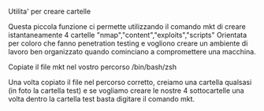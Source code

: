 Utilita' per creare cartelle

Questa piccola funzione ci permette utilizzando il comando mkt di creare istantaneamente 4 cartelle "nmap","content","exploits","scripts" Orientata per coloro che fanno penetration testing e vogliono creare un ambiente di lavoro ben organizzato quando cominciano a compromettere una macchina.

Copiate il file mkt nel vostro percorso /bin/bash/zsh

Una volta copiato il file nel percorso corretto, creiamo una cartella qualsasi (in foto la cartella test) e se vogliamo creare le nostre 4 sottocartelle una volta dentro la cartella test basta digitare il comando mkt.
